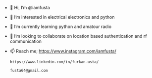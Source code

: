 - 👋 Hi, I’m @iamfusta
- 👀 I’m interested in electrical electronics and python
- 🌱 I’m currently learning python and amatour radio
- 💞️ I’m looking to collaborate on location based authentication and rf communication
- 📫 Reach me;
      https://www.instagram.com/iamfusta/
      
      https://www.linkedin.com/in/furkan-usta/
      
      fusta64@gmail.com

